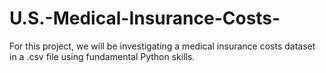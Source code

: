 # U.S.-Medical-Insurance-Costs-

For this project, we will be investigating a medical insurance costs dataset in a .csv file using fundamental Python skills.
